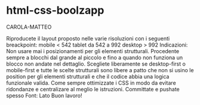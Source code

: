 # html-css-boolzapp

CAROLA-MATTEO

Riproducete il layout proposto nelle varie risoluzioni con i seguenti breackpoint:
mobile < 542
tablet da 542 a 992
desktop > 992
Indicazioni:
Non usare mai i posizionamenti per gli elementi strutturali.
Procedente sempre a blocchi dal grande al piccolo e fino a quando non funziona un blocco non andate nel dettaglio.
Scegliete liberamente se desktop-first o mobile-first e tutte le scelte strutturali sono libere a patto che non si usino le position per gli elementi strutturali e che il codice abbia una logica funzionale valida.
Come sempre ottimizzate i CSS in modo da evitare ridondanze e centralizare al meglio le istruzioni.
Committate e  pushate spesso
Font: Lato
Buon lavoro!